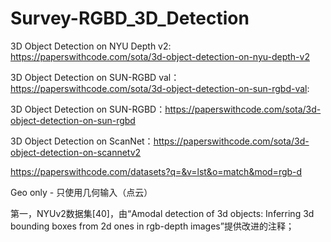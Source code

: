 # Survey-RGBD_3D_Detection

3D Object Detection on NYU Depth v2: https://paperswithcode.com/sota/3d-object-detection-on-nyu-depth-v2

3D Object Detection on SUN-RGBD val：https://paperswithcode.com/sota/3d-object-detection-on-sun-rgbd-val:

3D Object Detection on SUN-RGBD：https://paperswithcode.com/sota/3d-object-detection-on-sun-rgbd

3D Object Detection on ScanNet：https://paperswithcode.com/sota/3d-object-detection-on-scannetv2

https://paperswithcode.com/datasets?q=&v=lst&o=match&mod=rgb-d

Geo only - 只使用几何输入（点云）

第一，NYUv2数据集[40]，由“Amodal detection of 3d objects: Inferring 3d bounding boxes from 2d ones in rgb-depth images”提供改进的注释；